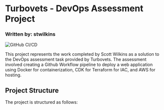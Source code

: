 # Turbovets - DevOps Assessment Project
### Written by: stwilkins

![GitHub CI/CD](https://github.com/stwilkins/tv-devops-assessment-stwilkins/actions/workflows/ci_deploy.yml/badge.svg)

This project represents the work completed by Scott Wilkins as a solution to the DevOps assessment task provided by Turbovets.
The assessment involved creating a Github Workflow pipeline to deploy a web application using Docker for containerization, CDK for Terraform for IAC, and AWS for hosting.

## Project Structure
The project is structured as follows:

